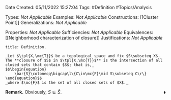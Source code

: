 <div class="topSpace"></div>

Date Created: 05/11/2022 15:27:04
Tags: #Definition #Topics/Analysis

Types: _Not Applicable_
Examples: _Not Applicable_
Constructions: [[Cluster Point]]
Generalizations: _Not Applicable_

Properties: _Not Applicable_
Sufficiencies: _Not Applicable_
Equivalences: [[Neighborhood characterization of closure]]
Justifications: _Not Applicable_

``` ad-Definition
title: Definition.

_Let $\tpl{X,\mc{T}}$ be a topological space and fix $S\subseteq X$. The **closure of $S$ in $\tpl{X,\mc{T}}$** is the intersection of all closed sets that contain $S$; that is,_
$$\begin{equation}
    \bar{S}\coloneqq\bigcap\l\{C\in\mc{F}\mid S\subseteq C\r\}
\end{equation}$$
_where $\mc{F}$ is the set of all closed sets of $X$._

```

**Remark.** Obviously, $S\subseteq\bar{S}$.<span style="float:right;">$\blacklozenge$</span>
